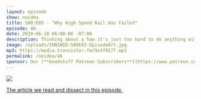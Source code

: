 ```yaml
---
layout: episode
show: noidea
title: S00:E03 - "Why High Speed Rail Has Failed"
episode: 46
date: 2020-06-18 06:00:00 -07:00
description: Thinking about a how it's just too hard to do anything with rail in this country.
image: /uploads/IHNIWID-S00E03-EpisodeArt.jpg
mp3: https://media.transistor.fm/9e3f017f.mp3
permalink: /noidea/46
sponsor: Our [**Goodstuff Patreon Subscribers**](https://www.patreon.com/goodstuff "Goodstuff on Patreon") and listeners just like you! Support your favorite podcasts directly to get exclusive unedited episodes and more.
---
```


![](/uploads/IHNIWID-S00E03-EpisodeArt.jpg)

[The article we read and dissect in this episode.](https://exponents.substack.com/p/why-high-speed-rail-has-failed)